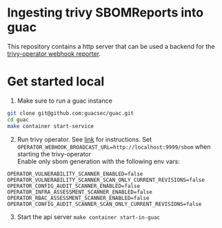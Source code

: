 # Ingesting trivy SBOMReports into guac

This repository contains a http server that can be used a backend for the [trivy-operator webhook reporter](https://aquasecurity.github.io/trivy-operator/v0.22.0/tutorials/integrations/webhook/).

# Get started local

1. Make sure to run a guac instance

```sh
git clone git@github.com:guacsec/guac.git
cd guac
make container start-service
 ```

2. Run trivy operator. See [link](https://github.com/aquasecurity/trivy-operator/blob/main/CONTRIBUTING.md#out-of-cluster) for instructions.
Set `OPERATOR_WEBHOOK_BROADCAST_URL=http://localhost:9999/sbom` when starting the trivy-operator \
Enable only sbom generation with the following env vars:

  ```
  OPERATOR_VULNERABILITY_SCANNER_ENABLED=false 
  OPERATOR_VULNERABILITY_SCANNER_SCAN_ONLY_CURRENT_REVISIONS=false
  OPERATOR_CONFIG_AUDIT_SCANNER_ENABLED=false
  OPERATOR_INFRA_ASSESSMENT_SCANNER_ENABLED=false
  OPERATOR_RBAC_ASSESSMENT_SCANNER_ENABLED=false
  OPERATOR_CONFIG_AUDIT_SCANNER_SCAN_ONLY_CURRENT_REVISIONS=false
  ```

3. Start the api server
`make container start-in-guac`
